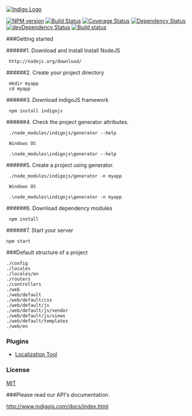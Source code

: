 [![Indigo Logo](http://www.indigojs.com/img/smallogo.png)](http://indigojs.com/)


[![NPM version](https://badge.fury.io/js/indigojs.svg?1.1.26)](http://badge.fury.io/js/indigojs) [![Build Status](https://api.travis-ci.org/dgofman/indigojs.svg?branch=master&1.1.26)](https://travis-ci.org/dgofman/indigojs) [![Coverage Status](https://coveralls.io/repos/dgofman/indigojs/badge.svg?branch=master&1.1.26)](https://coveralls.io/r/dgofman/indigojs?branch=master) [![Dependency Status](https://david-dm.org/dgofman/indigojs.svg?1.1.26)](https://david-dm.org/dgofman/indigojs) [![devDependency Status](https://david-dm.org/dgofman/indigojs/dev-status.svg?1.1.26)](https://david-dm.org/dgofman/indigojs#info=devDependencies) [![Build status](https://ci.appveyor.com/api/projects/status/7wyiswf86a9inmju?svg=true&1.1.26)](https://ci.appveyor.com/project/dgofman/indigojs)



###Getting started

######1. Download and install Install NodeJS

```
 http://nodejs.org/download/
```

######2. Create your project directory

```
 mkdir myapp
 cd myapp
```

######3. Download indigoJS framework

```
 npm install indigojs
```

######4. Check the project generator attributes.

```
 ./node_modules/indigojs/generator --help

 Windows OS

 .\node_modules\indigojs\generator --help
```

######5. Create a project using generator.

```
 ./node_modules/indigojs/generator -n myapp

 Windows OS

 .\node_modules\indigojs\generator -n myapp
```

######6. Download dependency modules

```
 npm install
```

######7. Start your server

```
npm start
```

###Default structure of a project

```
./config
./locales
./locales/en
./routers
./controllers
./web
./web/default
./web/default/css
./web/default/js
./web/default/js/vendor
./web/default/js/views
./web/default/templates
./web/en
```

### Plugins

- [Localization Tool](https://www.npmjs.com/package/indigo-locale)


### License

[MIT](http://opensource.org/licenses/mit-license.php)

###Please read our API's documentation.

http://www.indigojs.com/docs/index.html